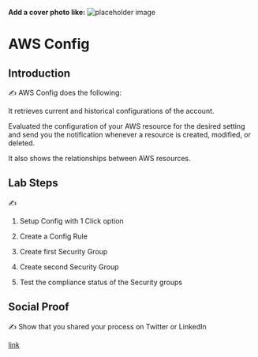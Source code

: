 **Add a cover photo like:**
![placeholder image](https://via.placeholder.com/1200x600)

# AWS Config 

## Introduction

✍️ AWS Config does the following:

It retrieves current and historical configurations of the account.

Evaluated the configuration of your AWS resource for the desired setting and send you the notification whenever a resource is created, modified, or deleted. 

It also shows the relationships between AWS resources.

## Lab Steps

✍️ 
1. Setup Config with 1 Click option

2. Create a Config Rule

3. Create first Security Group

4. Create second Security Group

5. Test the compliance status of the Security groups


## Social Proof

✍️ Show that you shared your process on Twitter or LinkedIn

[link](link)
